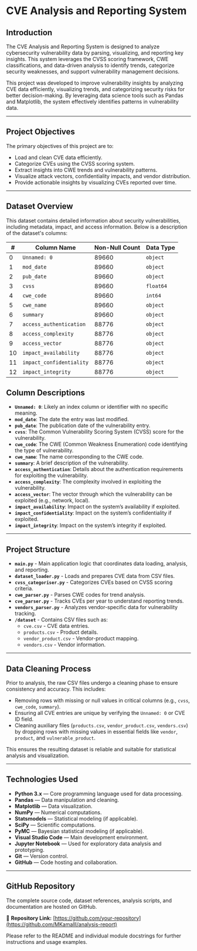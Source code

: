# **CVE Analysis and Reporting System**

## **Introduction**
The CVE Analysis and Reporting System is designed to analyze cybersecurity vulnerability data by parsing, visualizing, and reporting key insights. This system leverages the CVSS scoring framework, CWE classifications, and data-driven analysis to identify trends, categorize security weaknesses, and support vulnerability management decisions.

This project was developed to improve vulnerability insights by analyzing CVE data efficiently, visualizing trends, and categorizing security risks for better decision-making. By leveraging data science tools such as Pandas and Matplotlib, the system effectively identifies patterns in vulnerability data.

---

## **Project Objectives**
The primary objectives of this project are to:
- Load and clean CVE data efficiently.
- Categorize CVEs using the CVSS scoring system.
- Extract insights into CWE trends and vulnerability patterns.
- Visualize attack vectors, confidentiality impacts, and vendor distribution.
- Provide actionable insights by visualizing CVEs reported over time.

---

## **Dataset Overview**

This dataset contains detailed information about security vulnerabilities, including metadata, impact, and access information. Below is a description of the dataset's columns:

| #  | Column Name             | Non-Null Count | Data Type |
|----|-------------------------|-----------------|------------|
| 0  | `Unnamed: 0`             | 89660           | `object`    |
| 1  | `mod_date`               | 89660           | `object`    |
| 2  | `pub_date`               | 89660           | `object`    |
| 3  | `cvss`                   | 89660           | `float64`   |
| 4  | `cwe_code`               | 89660           | `int64`     |
| 5  | `cwe_name`               | 89660           | `object`    |
| 6  | `summary`                | 89660           | `object`    |
| 7  | `access_authentication`  | 88776           | `object`    |
| 8  | `access_complexity`      | 88776           | `object`    |
| 9  | `access_vector`          | 88776           | `object`    |
| 10 | `impact_availability`    | 88776           | `object`    |
| 11 | `impact_confidentiality` | 88776           | `object`    |
| 12 | `impact_integrity`       | 88776           | `object`    |

## Column Descriptions
- **`Unnamed: 0`**: Likely an index column or identifier with no specific meaning.
- **`mod_date`**: The date the entry was last modified.
- **`pub_date`**: The publication date of the vulnerability entry.
- **`cvss`**: The Common Vulnerability Scoring System (CVSS) score for the vulnerability.
- **`cwe_code`**: The CWE (Common Weakness Enumeration) code identifying the type of vulnerability.
- **`cwe_name`**: The name corresponding to the CWE code.
- **`summary`**: A brief description of the vulnerability.
- **`access_authentication`**: Details about the authentication requirements for exploiting the vulnerability.
- **`access_complexity`**: The complexity involved in exploiting the vulnerability.
- **`access_vector`**: The vector through which the vulnerability can be exploited (e.g., network, local).
- **`impact_availability`**: Impact on the system’s availability if exploited.
- **`impact_confidentiality`**: Impact on the system’s confidentiality if exploited.
- **`impact_integrity`**: Impact on the system’s integrity if exploited.

---

## **Project Structure**

- **`main.py`** - Main application logic that coordinates data loading, analysis, and reporting.
- **`dataset_loader.py`** - Loads and prepares CVE data from CSV files.
- **`cvss_categoriser.py`** - Categorizes CVEs based on CVSS scoring criteria.
- **`cwe_parser.py`** - Parses CWE codes for trend analysis.
- **`cve_parser.py`** - Tracks CVEs per year to understand reporting trends.
- **`vendors_parser.py`** - Analyzes vendor-specific data for vulnerability tracking.
- **`/dataset`** - Contains CSV files such as:
  - `cve.csv` - CVE data entries.
  - `products.csv` - Product details.
  - `vendor_product.csv` - Vendor-product mapping.
  - `vendors.csv` - Vendor information.

---

## **Data Cleaning Process**

Prior to analysis, the raw CSV files undergo a cleaning phase to ensure consistency and accuracy. This includes:
- Removing rows with missing or null values in critical columns (e.g., `cvss`, `cwe_code`, `summary`).
- Ensuring all CVE entries are unique by verifying the `Unnamed: 0` or CVE ID field.
- Cleaning auxiliary files (`products.csv`, `vendor_product.csv`, `vendors.csv`) by dropping rows with missing values in essential fields like `vendor`, `product`, and `vulnerable_product`.

This ensures the resulting dataset is reliable and suitable for statistical analysis and visualization.

---

## **Technologies Used**

- **Python 3.x** — Core programming language used for data processing.
- **Pandas** — Data manipulation and cleaning.
- **Matplotlib** — Data visualization.
- **NumPy** — Numerical computations.
- **Statsmodels** — Statistical modeling (if applicable).
- **SciPy** — Scientific computations.
- **PyMC** — Bayesian statistical modeling (if applicable).
- **Visual Studio Code** — Main development environment.
- **Jupyter Notebook** — Used for exploratory data analysis and prototyping.
- **Git** — Version control.
- **GitHub** — Code hosting and collaboration.

---

## **GitHub Repository**

The complete source code, dataset references, analysis scripts, and documentation are hosted on GitHub.

🔗 **Repository Link:** [https://github.com/your-repository](https://github.com/MKamalll/analysis-report)

Please refer to the README and individual module docstrings for further instructions and usage examples.

